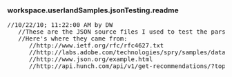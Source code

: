### workspace.userlandSamples.jsonTesting.readme
<pre>
//10/22/10; 11:22:00 AM by DW
   //These are the JSON source files I used to test the parser, xml.jsonToTable. 
   //Here's where they came from:
      //http://www.ietf.org/rfc/rfc4627.txt
      //http://labs.adobe.com/technologies/spry/samples/data_region/JSONDataSetSample.html
      //http://www.json.org/example.html
      //http://api.hunch.com/api/v1/get-recommendations/?topic_ids=all_544&amp;limit=10&amp;auth_basic=1

</pre>